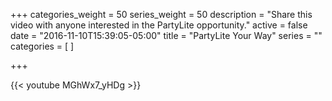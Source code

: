 +++
categories_weight = 50
series_weight = 50
description = "Share this video with anyone interested in the PartyLite opportunity."
active = false
date = "2016-11-10T15:39:05-05:00"
title = "PartyLite Your Way"
series = ""
categories = [
]

+++

{{< youtube MGhWx7_yHDg >}}
